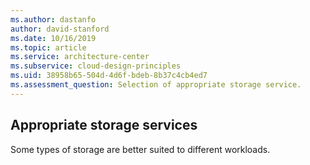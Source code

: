 ```yaml
---
ms.author: dastanfo
author: david-stanford
ms.date: 10/16/2019
ms.topic: article
ms.service: architecture-center
ms.subservice: cloud-design-principles
ms.uid: 38958b65-504d-4d6f-bdeb-8b37c4cb4ed7
ms.assessment_question: Selection of appropriate storage service.
---
```

## Appropriate storage services

Some types of storage are better suited to different workloads.
